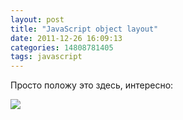 ```yaml
---
layout: post
title: "JavaScript object layout"
date: 2011-12-26 16:09:13
categories: 14808781405
tags: javascript
---
```

Просто положу это здесь, интересно:

![](http://media.tumblr.com/tumblr_lwtb3avNOq1qdrm28.png)